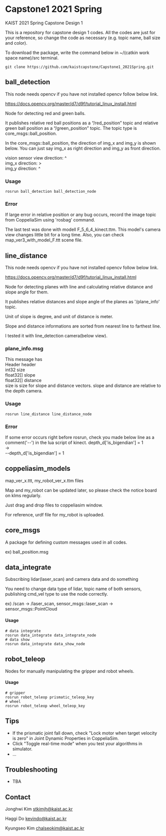 # Capstone1 2021 Spring

KAIST 2021 Spring Capstone Design 1

This is a repository for capstone design 1 codes. All the codes are just for your reference, so change the code as necessary (e.g. topic name, ball size and color).

To download the package, write the command below in ~/(catkin work space name)/src terminal.
```console
git clone https://github.com/kaistcapstone/Capstone1_2021Spring.git
```


## ball_detection

This node needs opencv if you have not installed opencv follow below link.

https://docs.opencv.org/master/d7/d9f/tutorial_linux_install.html

Node for detecting red and green balls.

It publishes relative red ball positions as a “/red_position” topic and relative green ball position as a “/green_position” topic.
The topic type is core_msgs::ball_position.

In the core_msgs::ball_position, the direction of img_x and img_y is shown below. You can just say img_x as right direction and img_y as front direction.

vision sensor view direction: ^  
img_x direction: >  
img_y direction: ^  


### Usage

```console
rosrun ball_detection ball_detection_node
```

### Error
If large error in relative position or any bug occurs, record the image topic from CoppeliaSim using 'rosbag' command.

The last test was done with modell F_5_6_4_kinect.ttm.
This model's camera view changes little bit for a long time.
Also, you can check map_ver3_with_model_F.ttt scene file.

## line_distance

This node needs opencv if you have not installed opencv follow below link.

https://docs.opencv.org/master/d7/d9f/tutorial_linux_install.html

Node for detecting planes with line and calculating relative distance and slope angle for them.

It publishes relative distances and slope angle of the planes as '/plane_info' topic.

Unit of slope is degree, and unit of distance is meter.

Slope and distance informations are sorted from nearest line to farthest line.

I tested it with line_detection camera(below view).

### plane_info.msg
This message has  
Header header  
int32 size  
float32[] slope  
float32[] distance  
size is size for slope and distance vectors.
slope and distance are relative to the depth camera.

### Usage

```console
rosrun line_distance line_distance_node
```

### Error
If some error occurs right before rosrun, check you made below line as a comment('--') in the lua script of kinect.
depth_d['is_bigendian'] = 1  
->  
--depth_d['is_bigendian'] = 1  

## coppeliasim_models

map_ver_x.ttt, my_robot_ver_x.ttm files

Map and my_robot can be updated later, so please check the notice board on klms regularly.

Just drag and drop files to coppeliasim window.

For reference, urdf file for my_robot is uploaded.



## core_msgs

A package for defining custom messages used in all codes.

ex) ball_position.msg



## data_integrate

Subscribing lidar(laser_scan) and camera data and do something

You need to change data type of lidar, topic name of both sensors, publishing cmd_vel type to use the node correctly.

ex) /scan -> /laser_scan, sensor_msgs::laser_scan -> sensor_msgs::PointCloud

#### Usage

```console
# data integrate
rosrun data_integrate data_integrate_node
# data show
rosrun data_integrate data_show_node
```



## robot_teleop

Nodes for manually manipulating the gripper and robot wheels.

#### Usage

```console
# gripper
rosrun robot_teleop prismatic_teleop_key
# wheel
rosrun robot_teleop wheel_teleop_key
```



## Tips

- If the prismatic joint fall down, check "Lock motor when target velocity is zero" in Joint Dynamic Properties in CoppeliaSim.
- Click "Toggle real-time mode" when you test your algorithms in simulator.
- ...



## Troubleshooting

- TBA

  

## Contact

Jonghwi Kim <stkimjh@kaist.ac.kr>

Haggi Do <kevindo@kaist.ac.kr>

Kyungseo Kim <chalseokim@kaist.ac.kr>
